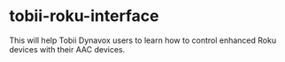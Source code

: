 # tobii-roku-interface
This will help Tobii Dynavox users to learn how to control enhanced Roku devices with their AAC devices.
